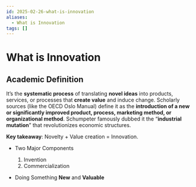 ```yaml
---
id: 2025-02-26-what-is-innovation
aliases:
  - What is Innovation
tags: []
---
```


# What is Innovation

## Academic Definition

It’s the **systematic process** of translating **novel ideas** into products, services, or processes that **create value** and induce change. Scholarly sources (like the OECD Oslo Manual) define it as the **introduction of a new or significantly improved product, process, marketing method, or organizational method**. Schumpeter famously dubbed it the “**industrial mutation**” that revolutionizes economic structures.

**Key takeaway**: Novelty + Value creation = Innovation.

- Two Major Components

  1. Invention
  2. Commercialization

- Doing Something **New** and **Valuable**
